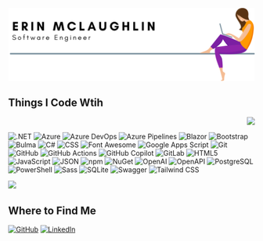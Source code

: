 <picture>
  <source media="(prefers-color-scheme: dark)" srcset="header-dark.svg" />
  <img src="header-light.svg"/>
</picture>

<h2>Things I Code Wtih</h2>
  
<picture>
  <source align="right" media="(prefers-color-scheme: dark)" srcset="https://github-readme-stats.vercel.app/api/top-langs?username=erinnmclaughlin&layout=compact&theme=transparent&hide_border=true&title_color=ffffff&text_color=ffffff&card_width=400px" />
  <img  align="right" src="https://github-readme-stats.vercel.app/api/top-langs/?username=erinnmclaughlin&layout=compact&theme=transparent&hide_border=true&title_color=000000&text_color=000000&card_width=400px" />
</picture>

<div>
  <br/>
  <p>
    <img alt=".NET" src="https://img.shields.io/badge/.NET-512bd4?logo=.NET&style=flat-square&logoColor=white" />
    <img alt="Azure" src="https://img.shields.io/badge/Azure-0078d4?logo=Microsoft%20Azure&style=flat-square&logoColor=white" />
    <img alt="Azure DevOps" src="https://img.shields.io/badge/Azure%20DevOps-0078D7?logo=Azure%20DevOps&style=flat-square&logoColor=white" />
    <img alt="Azure Pipelines" src="https://img.shields.io/badge/Azure%20Pipelines-2560e0?logo=Azure%20Pipelines&style=flat-square&logoColor=white" />
    <img alt="Blazor" src="https://img.shields.io/badge/Blazor-512bd4?logo=Blazor&style=flat-square&logoColor=white" />
    <img alt="Bootstrap" src="https://img.shields.io/badge/Bootstrap-7952b3?logo=Bootstrap&style=flat-square&logoColor=white" />
    <img alt="Bulma" src="https://img.shields.io/badge/Bulma-00d1b2?logo=Bulma&style=flat-square&logoColor=white" />
    <img alt="C#" src="https://img.shields.io/badge/C%23-512bd4?logo=C%23&style=flat-square&logoColor=white" />
    <img alt="CSS" src="https://img.shields.io/badge/CSS3-1572b6?logo=CSS3&style=flat-square&logoColor=white" />
    <img alt="Font Awesome" src="https://img.shields.io/badge/Font%20Awesome-538dd7?logo=Font%20Awesome&style=flat-square&logoColor=white" />
    <img alt="Google Apps Script" src="https://img.shields.io/badge/Google%20Apps%20Script-4285f4?logo=Google%20Apps%20Script&style=flat-square&logoColor=white" />
    <img alt="Git" src="https://img.shields.io/badge/Git-f05032?logo=Git&style=flat-square&logoColor=white" />
    <img alt="GitHub" src="https://img.shields.io/badge/GitHub-181717?logo=GitHub&style=flat-square&logoColor=white" />
    <img alt="GitHub Actions" src="https://img.shields.io/badge/GitHub%20Actions-2088ff?logo=GitHub%20Actions&style=flat-square&logoColor=white" />
    <img alt="GitHub Copilot" src="https://img.shields.io/badge/GitHub%20Copilot-000000?logo=GitHub%20Copilot&style=flat-square&logoColor=white" />
    <img alt="GitLab" src="https://img.shields.io/badge/Gitlab-fc6d26?logo=Gitlab&style=flat-square&logoColor=white" />
    <img alt="HTML5" src="https://img.shields.io/badge/HTML5-e34f26?logo=HTML5&style=flat-square&logoColor=white" />
    <img alt="JavaScript" src="https://img.shields.io/badge/JavaScript-f7df1e?logo=JavaScript&style=flat-square&logoColor=black" />
    <img alt="JSON" src="https://img.shields.io/badge/JSON-000000?logo=JSON&style=flat-square&logoColor=white" />
    <img alt="npm" src="https://img.shields.io/badge/npm-cb3837?logo=npm&style=flat-square&logoColor=white" />
    <img alt="NuGet" src="https://img.shields.io/badge/NuGet-004880?logo=NuGet&style=flat-square&logoColor=white" />
    <img alt="OpenAI" src="https://img.shields.io/badge/OpenAI-412991?logo=OpenAI&style=flat-square&logoColor=white" />
    <img alt="OpenAPI" src="https://img.shields.io/badge/OpenAPI-6ba539?logo=OpenAPI%20Initiative&style=flat-square&logoColor=white" />
    <img alt="PostgreSQL" src="https://img.shields.io/badge/PostgreSQL-4169e1?logo=PostgreSQL&style=flat-square&logoColor=white" />
    <img alt="PowerShell" src="https://img.shields.io/badge/PowerShell-5391fe?logo=Powershell&style=flat-square&logoColor=white" />
    <img alt="Sass" src="https://img.shields.io/badge/Sass-cc6699?logo=Sass&style=flat-square&logoColor=white" />
    <img alt="SQLite" src="https://img.shields.io/badge/SQLite-003b57?logo=SQLite&style=flat-square&logoColor=white" />
    <img alt="Swagger" src="https://img.shields.io/badge/Swagger-85ea2d?logo=Swagger&style=flat-square&logoColor=black" />
    <img alt="Tailwind CSS" src="https://img.shields.io/badge/Tailwind%20CSS-06b6d4?logo=Tailwind%20CSS&style=flat-square&logoColor=white" />
  </p>
</div>

<picture>
  <source media="(prefers-color-scheme: dark)" srcset="https://github-readme-activity-graph.vercel.app/graph?username=erinnmclaughlin&theme=github-dark&hide_border=true&custom_title=Recent%20Contribution%20History&title_color=ffffff&line=ffffff&area=true" />
  <img src="https://github-readme-activity-graph.vercel.app/graph?username=erinnmclaughlin&theme=minimal&hide_border=true&custom_title=Recent%20Contribution%20History" />
</picture>

<br />

<div>
  <h2>Where to Find Me</h2>
  <p>
    <a href="https://github.com/erinnmclaughlin"><img alt="GitHub" src="https://img.shields.io/badge/GitHub-181717?logo=GitHub&style=for-the-badge&logoColor=white" /></a>
    <a href="https://www.linkedin.com/in/e1mclaughlin"><img alt="LinkedIn" src="https://img.shields.io/badge/LinkedIn-0a66c2?logo=LinkedIn&style=for-the-badge&logoColor=white" /></a>
  </p>
</div>


<!-- GitHub Stats
<picture>
  <source srcset="https://github-readme-stats.vercel.app/api?username=erinnmclaughlin&show_icons=true&theme=transparent&border_color=30363d&title_color=ffffff&text_color=ffffff&card_width=1012px&include_all_commits=true" media="(prefers-color-scheme: dark)" />
  <img src="https://github-readme-stats.vercel.app/api?username=erinnmclaughlin&show_icons=true&theme=transparent&hide_border=true&title_color=000000&text_color=000000" />
</picture>
-->
